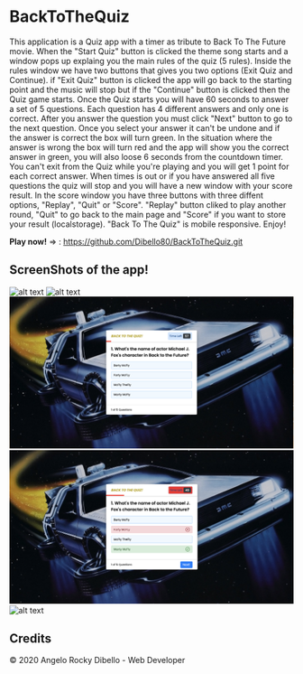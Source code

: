 # BackToTheQuiz

This application is a Quiz app with a timer as tribute to Back To The Future movie.
When the "Start Quiz" button is clicked the theme song starts and a window pops up explaing you the main rules of the quiz (5 rules).
Inside the rules window we have two buttons that gives you two options (Exit Quiz and Continue).
if "Exit Quiz" button is clicked the app will go back to the starting point and the music will stop but if the "Continue" button is clicked then the Quiz game starts. Once the Quiz starts you will have 60 seconds to answer a set of 5 questions. Each question has 4 different answers and only one is correct.
After you answer the question you must click "Next" button to go to the next question. Once you select your answer it can't be undone and if the answer is correct the box will turn green. In the situation where the answer is wrong the box will turn red and the app will show you the correct answer in green, you will also loose 6 seconds from the countdown timer.
You can't exit from the Quiz while you're playing and you will get 1 point for each correct answer.
When times is out or if you have answered all five questions the quiz will stop and you will have a new window with your score result.
In the score window you have three buttons with three diffent options, "Replay", "Quit" or "Score".
"Replay" button cliked to play another round, "Quit" to go back to the main page and "Score" if you want to store your result (localstorage).
"Back To The Quiz" is mobile responsive. Enjoy!

<strong>Play now!</strong> => : https://github.com/Dibello80/BackToTheQuiz.git


## ScreenShots of the app!

![alt text](https://github.com/Dibello80/BackToTheQuiz/blob/main/screeshot_app/Screen%20Shot_1.png)
![alt text](https://github.com/Dibello80/BackToTheQuiz/blob/main/screeshot_app/Screen%20Shot_2.png)
![alt text](https://github.com/Dibello80/BackToTheQuiz/blob/main/screeshot_app/Screen%20Shot_3.png)
![alt text](https://github.com/Dibello80/BackToTheQuiz/blob/main/screeshot_app/Screen%20Shot_4.png)
![alt text](https://github.com/Dibello80/BackToTheQuiz/blob/main/screeshot_app/Screen%20Shot_5.png)



## Credits

© 2020 Angelo Rocky Dibello - Web Developer

